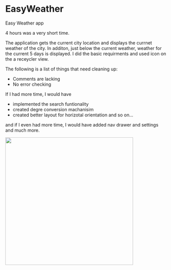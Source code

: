# EasyWeather
Easy Weather app

4 hours was a very short time. 

The application gets the current city location and displays the currnet weather of the city.
In additon,  just below the current weather, weather for the current 5 days is displayed.
I did the basic requirments and used icon on the a receycler view. 

The following is a list of things that need cleaning up:
* Comments are lacking
* No error checking

If I had more time, I would have
* implemented the search funtionality
* created degre conversion machanisim
* created better layout for horizotal orientation
and so on...

and if I even had more time, I would have added nav drawer and settings and much more.

<img src="https://i.imgur.com/JihfXWw.jpg" width="400">
